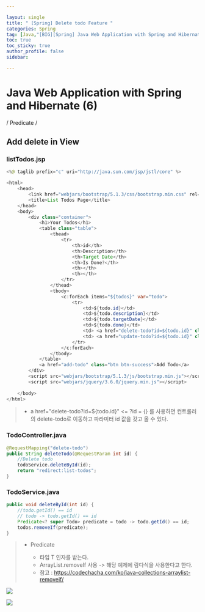 ```yaml
---

layout: single
title: " [Spring] Delete todo Feature "
categories: Spring
tag: [Java,"[BIG][Spring] Java Web Application with Spring and Hibernate","Delete todo Feature","@RequestParam"]
toc: true
toc_sticky: true
author_profile: false
sidebar:

---
```

# Java Web Application with Spring and Hibernate (6)

/ Predicate /

## Add delete in View

### listTodos.jsp
```java
<%@ taglib prefix="c" uri="http://java.sun.com/jsp/jstl/core" %>

<html>
	<head>
		<link href="webjars/bootstrap/5.1.3/css/bootstrap.min.css" rel="stylesheet" >
		<title>List Todos Page</title>		
	</head>
	<body>
		<div class="container">
			<h1>Your Todos</h1>
			<table class="table">
				<thead>
					<tr>
						<th>id</th>
						<th>Description</th>
						<th>Target Date</th>
						<th>Is Done?</th>
						<th></th>
						<th></th>
					</tr>
				</thead>
				<tbody>		
					<c:forEach items="${todos}" var="todo">
						<tr>
							<td>${todo.id}</td>
							<td>${todo.description}</td>
							<td>${todo.targetDate}</td>
							<td>${todo.done}</td>
							<td> <a href="delete-todo?id=${todo.id}" class="btn btn-warning">Delete</a>   </td>
							<td> <a href="update-todo?id=${todo.id}" class="btn btn-success">Update</a>   </td>
						</tr>
					</c:forEach>
				</tbody>
			</table>
			<a href="add-todo" class="btn btn-success">Add Todo</a>
		</div>
		<script src="webjars/bootstrap/5.1.3/js/bootstrap.min.js"></script>
		<script src="webjars/jquery/3.6.0/jquery.min.js"></script>
		
	</body>
</html>
```
>- a href="delete-todo?id=${todo.id}" <= ?id = {} 를 사용하면 컨트롤러의 delete-todo로 이동하고 파라미터 id 값을 갖고 올 수 있다.

### TodoController.java
```java
@RequestMapping("delete-todo")  
public String deleteTodo(@RequestParam int id) {  
    //Delete todo  
    todoService.deleteById(id);  
    return "redirect:list-todos";  
}
```

### TodoService.java
```java
public void deleteById(int id) {  
    //todo.getId() == id  
    // todo -> todo.getId() == id  
    Predicate<? super Todo> predicate = todo -> todo.getId() == id;  
    todos.removeIf(predicate);  
}
```
>- Predicate<T>
>	- 타입 T 인자를 받는다.
>	- ArrayList.removeIf 사용 -> 해당 예제에 람다식을 사용한다고 한다.
>	- 참고 : https://codechacha.com/ko/java-collections-arraylist-removeif/

![](https://i.imgur.com/iiMcQ8Q.png)

![](https://i.imgur.com/ZUdw7M0.png)
